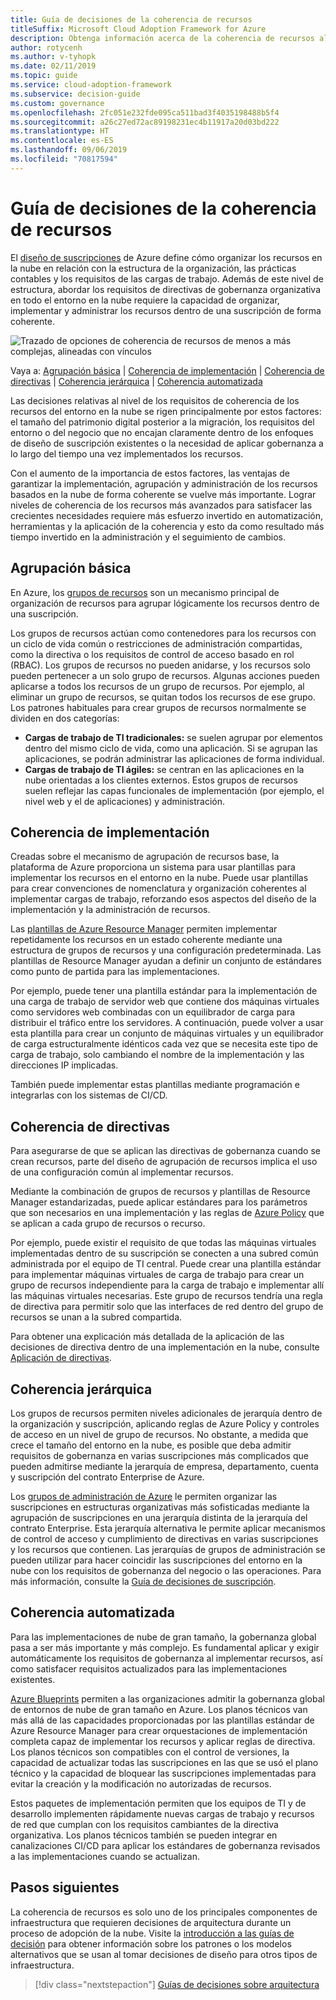 ```yaml
---
title: Guía de decisiones de la coherencia de recursos
titleSuffix: Microsoft Cloud Adoption Framework for Azure
description: Obtenga información acerca de la coherencia de recursos al planear una migración de Azure.
author: rotycenh
ms.author: v-tyhopk
ms.date: 02/11/2019
ms.topic: guide
ms.service: cloud-adoption-framework
ms.subservice: decision-guide
ms.custom: governance
ms.openlocfilehash: 2fc051e232fde095ca511bad3f4035198488b5f4
ms.sourcegitcommit: a26c27ed72ac89198231ec4b11917a20d03bd222
ms.translationtype: HT
ms.contentlocale: es-ES
ms.lasthandoff: 09/06/2019
ms.locfileid: "70817594"
---
```

# <a name="resource-consistency-decision-guide"></a>Guía de decisiones de la coherencia de recursos

El [diseño de suscripciones](../subscriptions/index.md) de Azure define cómo organizar los recursos en la nube en relación con la estructura de la organización, las prácticas contables y los requisitos de las cargas de trabajo. Además de este nivel de estructura, abordar los requisitos de directivas de gobernanza organizativa en todo el entorno en la nube requiere la capacidad de organizar, implementar y administrar los recursos dentro de una suscripción de forma coherente.

![Trazado de opciones de coherencia de recursos de menos a más complejas, alineadas con vínculos](../../_images/discovery-guides/discovery-guide-resource-consistency.png)

Vaya a: [Agrupación básica](#basic-grouping) | [Coherencia de implementación](#deployment-consistency) | [Coherencia de directivas](#policy-consistency) | [Coherencia jerárquica](#hierarchical-consistency)  |  [Coherencia automatizada](#automated-consistency)

Las decisiones relativas al nivel de los requisitos de coherencia de los recursos del entorno en la nube se rigen principalmente por estos factores: el tamaño del patrimonio digital posterior a la migración, los requisitos del entorno o del negocio que no encajan claramente dentro de los enfoques de diseño de suscripción existentes o la necesidad de aplicar gobernanza a lo largo del tiempo una vez implementados los recursos.

Con el aumento de la importancia de estos factores, las ventajas de garantizar la implementación, agrupación y administración de los recursos basados en la nube de forma coherente se vuelve más importante. Lograr niveles de coherencia de los recursos más avanzados para satisfacer las crecientes necesidades requiere más esfuerzo invertido en automatización, herramientas y la aplicación de la coherencia y esto da como resultado más tiempo invertido en la administración y el seguimiento de cambios.

## <a name="basic-grouping"></a>Agrupación básica

En Azure, los [grupos de recursos](/azure/azure-resource-manager/resource-group-overview#resource-groups) son un mecanismo principal de organización de recursos para agrupar lógicamente los recursos dentro de una suscripción.

Los grupos de recursos actúan como contenedores para los recursos con un ciclo de vida común o restricciones de administración compartidas, como la directiva o los requisitos de control de acceso basado en rol (RBAC). Los grupos de recursos no pueden anidarse, y los recursos solo pueden pertenecer a un solo grupo de recursos. Algunas acciones pueden aplicarse a todos los recursos de un grupo de recursos. Por ejemplo, al eliminar un grupo de recursos, se quitan todos los recursos de ese grupo. Los patrones habituales para crear grupos de recursos normalmente se dividen en dos categorías:

- **Cargas de trabajo de TI tradicionales:** se suelen agrupar por elementos dentro del mismo ciclo de vida, como una aplicación. Si se agrupan las aplicaciones, se podrán administrar las aplicaciones de forma individual.
- **Cargas de trabajo de TI ágiles:** se centran en las aplicaciones en la nube orientadas a los clientes externos. Estos grupos de recursos suelen reflejar las capas funcionales de implementación (por ejemplo, el nivel web y el de aplicaciones) y administración.

## <a name="deployment-consistency"></a>Coherencia de implementación

Creadas sobre el mecanismo de agrupación de recursos base, la plataforma de Azure proporciona un sistema para usar plantillas para implementar los recursos en el entorno en la nube. Puede usar plantillas para crear convenciones de nomenclatura y organización coherentes al implementar cargas de trabajo, reforzando esos aspectos del diseño de la implementación y la administración de recursos.

Las [plantillas de Azure Resource Manager](/azure/azure-resource-manager/resource-group-overview#template-deployment) permiten implementar repetidamente los recursos en un estado coherente mediante una estructura de grupos de recursos y una configuración predeterminada. Las plantillas de Resource Manager ayudan a definir un conjunto de estándares como punto de partida para las implementaciones.

Por ejemplo, puede tener una plantilla estándar para la implementación de una carga de trabajo de servidor web que contiene dos máquinas virtuales como servidores web combinadas con un equilibrador de carga para distribuir el tráfico entre los servidores. A continuación, puede volver a usar esta plantilla para crear un conjunto de máquinas virtuales y un equilibrador de carga estructuralmente idénticos cada vez que se necesita este tipo de carga de trabajo, solo cambiando el nombre de la implementación y las direcciones IP implicadas.

También puede implementar estas plantillas mediante programación e integrarlas con los sistemas de CI/CD.

## <a name="policy-consistency"></a>Coherencia de directivas

Para asegurarse de que se aplican las directivas de gobernanza cuando se crean recursos, parte del diseño de agrupación de recursos implica el uso de una configuración común al implementar recursos.

Mediante la combinación de grupos de recursos y plantillas de Resource Manager estandarizadas, puede aplicar estándares para los parámetros que son necesarios en una implementación y las reglas de [Azure Policy](/azure/governance/policy/overview) que se aplican a cada grupo de recursos o recurso.

Por ejemplo, puede existir el requisito de que todas las máquinas virtuales implementadas dentro de su suscripción se conecten a una subred común administrada por el equipo de TI central. Puede crear una plantilla estándar para implementar máquinas virtuales de carga de trabajo para crear un grupo de recursos independiente para la carga de trabajo e implementar allí las máquinas virtuales necesarias. Este grupo de recursos tendría una regla de directiva para permitir solo que las interfaces de red dentro del grupo de recursos se unan a la subred compartida.

Para obtener una explicación más detallada de la aplicación de las decisiones de directiva dentro de una implementación en la nube, consulte [Aplicación de directivas](../policy-enforcement/index.md).

## <a name="hierarchical-consistency"></a>Coherencia jerárquica

Los grupos de recursos permiten niveles adicionales de jerarquía dentro de la organización y suscripción, aplicando reglas de Azure Policy y controles de acceso en un nivel de grupo de recursos. No obstante, a medida que crece el tamaño del entorno en la nube, es posible que deba admitir requisitos de gobernanza en varias suscripciones más complicados que pueden admitirse mediante la jerarquía de empresa, departamento, cuenta y suscripción del contrato Enterprise de Azure.

Los [grupos de administración de Azure](/azure/governance/management-groups) le permiten organizar las suscripciones en estructuras organizativas más sofisticadas mediante la agrupación de suscripciones en una jerarquía distinta de la jerarquía del contrato Enterprise. Esta jerarquía alternativa le permite aplicar mecanismos de control de acceso y cumplimiento de directivas en varias suscripciones y los recursos que contienen. Las jerarquías de grupos de administración se pueden utilizar para hacer coincidir las suscripciones del entorno en la nube con los requisitos de gobernanza del negocio o las operaciones. Para más información, consulte la [Guía de decisiones de suscripción](../subscriptions/index.md).

## <a name="automated-consistency"></a>Coherencia automatizada

Para las implementaciones de nube de gran tamaño, la gobernanza global pasa a ser más importante y más complejo. Es fundamental aplicar y exigir automáticamente los requisitos de gobernanza al implementar recursos, así como satisfacer requisitos actualizados para las implementaciones existentes.

[Azure Blueprints](/azure/governance/blueprints/overview) permiten a las organizaciones admitir la gobernanza global de entornos de nube de gran tamaño en Azure. Los planos técnicos van más allá de las capacidades proporcionadas por las plantillas estándar de Azure Resource Manager para crear orquestaciones de implementación completa capaz de implementar los recursos y aplicar reglas de directiva. Los planos técnicos son compatibles con el control de versiones, la capacidad de actualizar todas las suscripciones en las que se usó el plano técnico y la capacidad de bloquear las suscripciones implementadas para evitar la creación y la modificación no autorizadas de recursos.

Estos paquetes de implementación permiten que los equipos de TI y de desarrollo implementen rápidamente nuevas cargas de trabajo y recursos de red que cumplan con los requisitos cambiantes de la directiva organizativa. Los planos técnicos también se pueden integrar en canalizaciones CI/CD para aplicar los estándares de gobernanza revisados a las implementaciones cuando se actualizan.

## <a name="next-steps"></a>Pasos siguientes

La coherencia de recursos es solo uno de los principales componentes de infraestructura que requieren decisiones de arquitectura durante un proceso de adopción de la nube. Visite la [introducción a las guías de decisión](../index.md) para obtener información sobre los patrones o los modelos alternativos que se usan al tomar decisiones de diseño para otros tipos de infraestructura.

> [!div class="nextstepaction"]
> [Guías de decisiones sobre arquitectura](../index.md)
